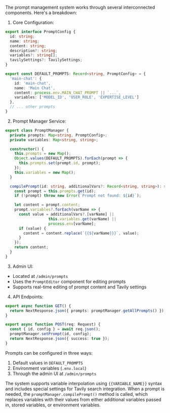 The prompt management system works through several interconnected components. Here's a breakdown:

1. Core Configuration:
````typescript path=lib/config/prompts.ts mode=EXCERPT
export interface PromptConfig {
  id: string;
  name: string;
  content: string;
  description?: string;
  variables?: string[];
  tavilySettings?: TavilySettings;
}

export const DEFAULT_PROMPTS: Record<string, PromptConfig> = {
  'main-chat': {
    id: 'main-chat',
    name: 'Main Chat',
    content: process.env.MAIN_CHAT_PROMPT || `...`,
    variables: ['MODEL_ID', 'USER_ROLE', 'EXPERTISE_LEVEL']
  },
  // ... other prompts
}
````

2. Prompt Manager Service:
````typescript path=lib/services/prompt-manager.ts mode=EXCERPT
export class PromptManager {
  private prompts: Map<string, PromptConfig>;
  private variables: Map<string, string>;

  constructor() {
    this.prompts = new Map();
    Object.values(DEFAULT_PROMPTS).forEach(prompt => {
      this.prompts.set(prompt.id, prompt);
    });
    this.variables = new Map();
  }

  compilePrompt(id: string, additionalVars?: Record<string, string>): string {
    const prompt = this.prompts.get(id);
    if (!prompt) throw new Error(`Prompt not found: ${id}`);

    let content = prompt.content;
    prompt.variables?.forEach(varName => {
      const value = additionalVars?.[varName] || 
                   this.variables.get(varName) || 
                   process.env[varName];
      if (value) {
        content = content.replace(`{{${varName}}}`, value);
      }
    });
    return content;
  }
}
````

3. Admin UI:
- Located at `/admin/prompts`
- Uses the `PromptEditor` component for editing prompts
- Supports real-time editing of prompt content and Tavily settings

4. API Endpoints:
````typescript path=app/api/prompts/route.ts mode=EXCERPT
export async function GET() {
  return NextResponse.json({ prompts: promptManager.getAllPrompts() });
}

export async function POST(req: Request) {
  const { id, config } = await req.json();
  promptManager.setPrompt(id, config);
  return NextResponse.json({ success: true });
}
````

Prompts can be configured in three ways:
1. Default values in `DEFAULT_PROMPTS`
2. Environment variables (`.env.local`)
3. Through the admin UI at `/admin/prompts`

The system supports variable interpolation using `{{VARIABLE_NAME}}` syntax and includes special settings for Tavily search integration. When a prompt is needed, the `promptManager.compilePrompt()` method is called, which replaces variables with their values from either additional variables passed in, stored variables, or environment variables.
